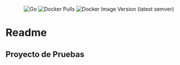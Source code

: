 <center>

![Go](https://github.com/paganuzzi/cicd/workflows/Go/badge.svg) ![Docker Pulls](https://img.shields.io/docker/pulls/paganuzzi/githubactions)    ![Docker Image Version (latest semver)](https://img.shields.io/docker/v/paganuzzi/githubactions)

</center>

# Readme
## Proyecto de Pruebas